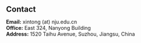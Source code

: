 
<h1 id="contact"></h1> 

<h2 style="margin: 80px 0px 10px;">Contact</h2>

<p>
<strong>Email:</strong> <email>   xintong (at) nju.edu.cn </email>
<br />
<strong>Office:</strong>   East 324, Nanyong Building 
<br />
<strong>Address:</strong> 1520 Taihu Avenue, Suzhou, Jiangsu, China

